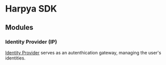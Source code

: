 # Harpya SDK


## Modules


### Identity Provider (IP)

[Identity Provider](Identity-Provider.md) serves as an autenthication gateway, managing the user's identities. 

